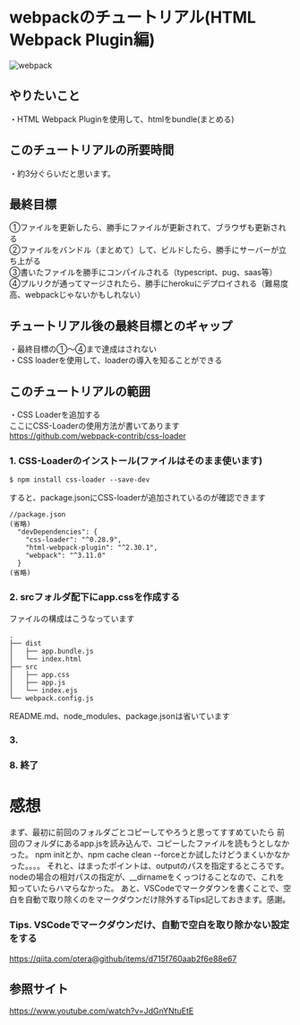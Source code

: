 # webpackのチュートリアル(HTML Webpack Plugin編)
![webpack](https://webpack.js.org/cd0bb358c45b584743d8ce4991777c42.svg "webpack")

## やりたいこと
・HTML Webpack Pluginを使用して、htmlをbundle(まとめる)

## このチュートリアルの所要時間
・約3分ぐらいだと思います。

## 最終目標
①ファイルを更新したら、勝手にファイルが更新されて、ブラウザも更新される  
②ファイルをバンドル（まとめて）して、ビルドしたら、勝手にサーバーが立ち上がる  
③書いたファイルを勝手にコンパイルされる（typescript、pug、saas等）  
④プルリクが通ってマージされたら、勝手にherokuにデプロイされる（難易度高、webpackじゃないかもしれない）  

## チュートリアル後の最終目標とのギャップ
・最終目標の①〜④まで達成はされない  
・CSS loaderを使用して、loaderの導入を知ることができる

## このチュートリアルの範囲
・CSS Loaderを追加する  
ここにCSS-Loaderの使用方法が書いてあります  
<https://github.com/webpack-contrib/css-loader>

### 1. CSS-Loaderのインストール(ファイルはそのまま使います)

~~~
$ npm install css-loader --save-dev
~~~

すると、package.jsonにCSS-loaderが追加されているのが確認できます

~~~
//package.json
(省略)
  "devDependencies": {
    "css-loader": "^0.28.9",
    "html-webpack-plugin": "^2.30.1",
    "webpack": "^3.11.0"
  }
(省略)
~~~

### 2. srcフォルダ配下にapp.cssを作成する

ファイルの構成はこうなっています
~~~
.
├── dist
│   ├── app.bundle.js
│   └── index.html
├── src
│   ├── app.css
│   ├── app.js
│   └── index.ejs
└── webpack.config.js
~~~

README.md、node_modules、package.jsonは省いています

### 3. 


### 8. 終了



# 感想
まず、最初に前回のフォルダごとコピーしてやろうと思ってすすめていたら
前回のフォルダにあるapp.jsを読み込んで、コピーしたファイルを読もうとしなかった。
npm initとか、npm cache clean --forceとか試したけどうまくいかなかった。。。。
それと、はまったポイントは、outputのパスを指定するところです。
nodeの場合の相対パスの指定が、__dirnameをくっつけることなので、これを知っていたらハマらなかった。
あと、VSCodeでマークダウンを書くことで、空白を自動で取り除くのをマークダウンだけ除外するTips記しておきます。感謝。

### Tips. VSCodeでマークダウンだけ、自動で空白を取り除かない設定をする
<https://qiita.com/otera@github/items/d715f760aab2f6e88e67>

## 参照サイト
<https://www.youtube.com/watch?v=JdGnYNtuEtE>
